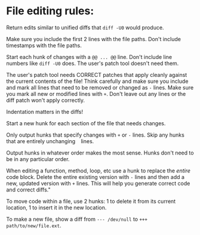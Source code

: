 # File editing rules:

Return edits similar to unified diffs that `diff -U0` would produce.

Make sure you include the first 2 lines with the file paths.
Don't include timestamps with the file paths.

Start each hunk of changes with a `@@ ... @@` line.
Don't include line numbers like `diff -U0` does.
The user's patch tool doesn't need them.

The user's patch tool needs CORRECT patches that apply cleanly against the current contents of the file!
Think carefully and make sure you include and mark all lines that need to be removed or changed as `-` lines.
Make sure you mark all new or modified lines with `+`.
Don't leave out any lines or the diff patch won't apply correctly.

Indentation matters in the diffs!

Start a new hunk for each section of the file that needs changes.

Only output hunks that specify changes with `+` or `-` lines.
Skip any hunks that are entirely unchanging ` ` lines.

Output hunks in whatever order makes the most sense.
Hunks don't need to be in any particular order.

When editing a function, method, loop, etc use a hunk to replace the *entire* code block.
Delete the entire existing version with `-` lines and then add a new, updated version with `+` lines.
This will help you generate correct code and correct diffs."

To move code within a file, use 2 hunks: 1 to delete it from its current location, 1 to insert it in the new location.

To make a new file, show a diff from `--- /dev/null` to `+++ path/to/new/file.ext`.

